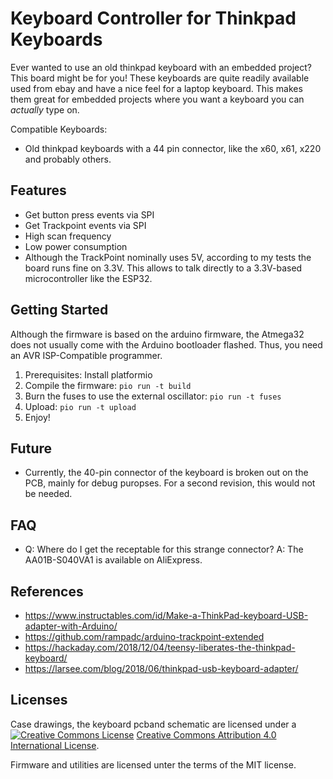 Keyboard Controller for Thinkpad Keyboards
==========================================

Ever wanted to use an old thinkpad keyboard with an embedded project? This board might be for you!
These keyboards are quite readily available used from ebay and have a nice feel for a laptop keyboard.
This makes them great for embedded projects where you want a keyboard you can *actually* type on.

Compatible Keyboards:

 * Old thinkpad keyboards with a 44 pin connector, like the x60, x61, x220 and probably others.
 
Features
--------

 * Get button press events via SPI
 * Get Trackpoint events via SPI
 * High scan frequency
 * Low power consumption
 * Although the TrackPoint nominally uses 5V, according to my tests the board runs fine on 3.3V.
   This allows to talk directly to a 3.3V-based microcontroller like the ESP32.

Getting Started
---------------

Although the firmware is based on the arduino firmware, the Atmega32 does not usually come with the Arduino bootloader flashed.
Thus, you need an AVR ISP-Compatible programmer.

1. Prerequisites: Install platformio
2. Compile the firmware: `pio run -t build`
3. Burn the fuses to use the external oscillator: `pio run -t fuses`
4. Upload: `pio run -t upload`
5. Enjoy!

Future
------

 * Currently, the 40-pin connector of the keyboard is broken out on the PCB, mainly for debug puropses.
   For a second revision, this would not be needed.
 
FAQ
---

* Q: Where do I get the receptable for this strange connector?
  A: The AA01B-S040VA1 is available on AliExpress.


References
----------

* https://www.instructables.com/id/Make-a-ThinkPad-keyboard-USB-adapter-with-Arduino/
* https://github.com/rampadc/arduino-trackpoint-extended
* https://hackaday.com/2018/12/04/teensy-liberates-the-thinkpad-keyboard/
* https://larsee.com/blog/2018/06/thinkpad-usb-keyboard-adapter/

Licenses
--------

Case drawings, the keyboard pcband schematic are licensed under a <a rel="license" href="http://creativecommons.org/licenses/by/4.0/"><img alt="Creative Commons License" style="border-width:0" src="https://i.creativecommons.org/l/by/4.0/80x15.png" /></a> <a rel="license" href="http://creativecommons.org/licenses/by/4.0/">Creative Commons Attribution 4.0 International License</a>.

Firmware and utilities are licensed unter the terms of the MIT license.
